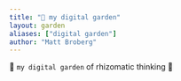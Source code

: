 ```yaml
---
title: "🌱 my digital garden"
layout: garden
aliases: ["digital garden"]
author: "Matt Broberg"
---
```


 🫚 `my digital garden` of rhizomatic thinking 🍄